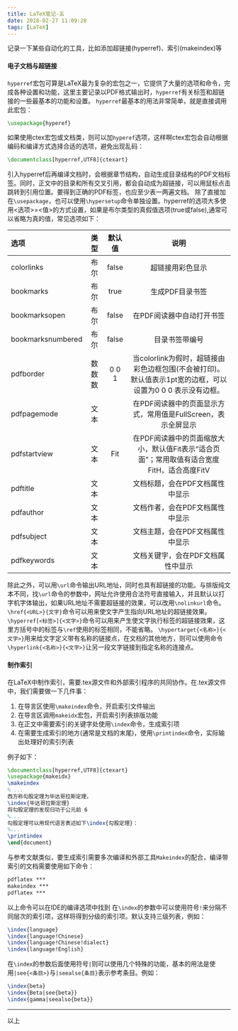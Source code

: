 ```yaml
---
title: LaTeX笔记-五
date: 2018-02-27 11:09:28
tags: [LaTeX]
---
```

记录一下某些自动化的工具，比如添加超链接(hyperref)、索引(makeindex)等
<!--more-->
#### 电子文档与超链接
`hyperref`宏包可算是LaTeX最为复杂的宏包之一，它提供了大量的选项和命令，完成各种设置和功能，这里主要记录以PDF格式输出时，`hyperref`有关标签和超链接的一些最基本的功能和设置。
`hyperref`最基本的用法非常简单，就是直接调用此宏包：
``` tex
\usepackage{hyperef}
```
如果使用ctex宏包或文档类，则可以加`hyperef`选项，这样啊ctex宏包会自动根据编码和编译方式选择合适的选项，避免出现乱码：
``` tex
\documentclass[hyperref,UTF8]{ctexart}
```
引入hyperref后再编译文档时，会根据章节结构，自动生成目录结构的PDF文档标签。同时，正文中的目录和所有交叉引用，都会自动成为超链接，可以用鼠标点击跳转到引用位置。要得到正确的PDF标签，也应至少表一两遍文档。
除了直接加在`\usepackage`，也可以使用`\hypersetup`命令单独设置。hyperref的选项大多使用<选项>=<值>的方式设置，如果是布尔类型的真假值选项(true或false),通常可以省略为真的值，常见选项如下：

|选项|类型|默认值|说明|
|:---|:---:|:---:|:---:|
|colorlinks|布尔|false|超链接用彩色显示|
|bookmarks|布尔|true|生成PDF目录书签|
|bookmarksopen|布尔|false|在PDF阅读器中自动打开书签|
|bookmarksnumbered|布尔|false|目录书签带编号|
|pdfborder|数 数 数|0 0 1|当colorlink为假时，超链接由彩色边框包围(不会被打印)。默认值表示1pt宽的边框，可以设置为0 0 0 表示没有边框。
|pdfpagemode|文本||在PDF阅读器中的页面显示方式，常用值是FullScreen，表示全屏显示|
|pdfstartview|文本|Fit|在PDF阅读器中的页面缩放大小，默认值Fit表示“适合页面”；常用取值有适合宽度FitH，适合高度FitV|
|pdftitle|文本||文档标题，会在PDF文档属性中显示|
|pdfauthor|文本||文档作者，会在PDF文档属性中显示|
|pdfsubject|文本||文档主题，会在PDF文档属性中显示|
|pdfkeywords|文本||文档关键字，会在PDF文档属性中显示|
除此之外，可以用`\url`命令输出URL地址，同时也具有超链接的功能。与排版纯文本不同，找`\url`命令的参数中，网址允许使用合法符号直接输入，并且默认以打字机字体输出，如果URL地址不需要超链接的效果，可以改用`\nolinkurl`命令。
`\href{<URL>}{文字}`命令可以用来使文字产生指向URL地址的超链接效果。
`\hyperref[<标签>]{<文字>}`命令可以用来产生使文字执行标签的超链接效果，这里方括号中的标签与`\ref`使用的标签相同，不能省略。
`\hypertarget{<名称>}{<文字>}`用来给文字定义带有名称的链接点，在文档的其他地方，则可以使用命令`\hyperlink{<名称>}{<文字>}`让另一段文字链接到指定名称的连接点。

#### 制作索引
在LaTeX中制作索引，需要.tex源文件和外部索引程序的共同协作。在.tex源文件中，我们需要做一下几件事：
1. 在导言区使用`\makeindex`命令，开启索引文件输出
2. 在导言区调用`makeidx`宏包，开启索引列表排版功能
3. 在正文中需要索引的关键字处使用`\index`命令，生成索引项
4. 在需要生成索引的地方(通常是文档的末尾)，使用`\printindex`命令，实际输出处理好的索引列表

例子如下：
``` tex
\documentclass[hyperref,UTF8]{ctexart}
\usepackage{makeidx}
\makeindex
% ...
西方称勾股定理为毕达哥拉斯定理，
\index{毕达哥拉斯定理}
将勾股定理的发现归功于公元前 6 
%...
勾股定理可以用现代语言表述如下\index{勾股定理}：
%...
\printindex
\end{document}
```
与参考文献类似，要生成索引需要多次编译和外部工具`Makeindex`的配合，编译带索引的文档需要使用如下命令：
``` tex
pdflatex ***
makeindex ***
pdflatex ***
```
以上命令可以在IDE的编译选项中找到
在`\index`的参数中可以使用符号`!`来分隔不同层次的索引项，这样将得到分级的索引项。默认支持三级列表，例如：
```tex
\index{language}
\index{language!Chinese}
\index{language!Chinese!dialect}
\index{language!English}
```
在`\index`的参数后面使用符号`|`则可以使用几个特殊的功能，基本的用法是使用`|see{<条目>}`与`|seealse{条目}`表示参考条目。例如：
``` tex
\index{beta}
\index{Beta|see{beta}}
\index{gamma|seealso{beta}}
```
----
以上
